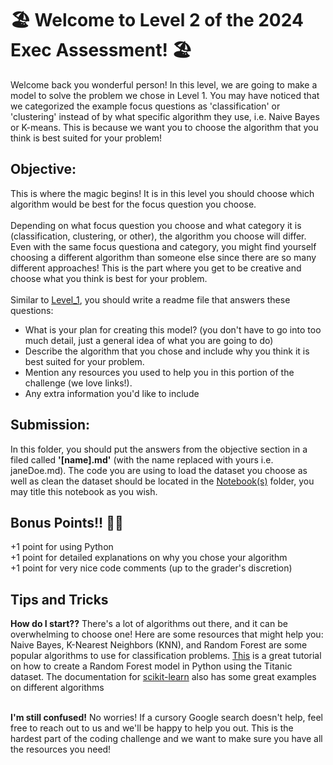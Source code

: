 # 🏖️ Welcome to Level 2 of the 2024 Exec Assessment! 🏖️

Welcome back you wonderful person! In this level, we are going to make a model to solve the problem we chose in Level 1. You may have noticed that we categorized the example focus questions as 'classification' or 'clustering' instead of by what specific algorithm they use, i.e. Naive Bayes or K-means. This is because we want you to choose the algorithm that you think is best suited for your problem!

## Objective:

This is where the magic begins! It is in this level you should choose which algorithm would be best for the focus question you choose.
<br><br>
Depending on what focus question you choose and what category it is (classification, clustering, or other), the algorithm you choose will differ. Even with the same focus questiona and category, you might find yourself choosing a different algorithm than someone else since there are so many different approaches! This is the part where you get to be creative and choose what you think is best for your problem.
<br><br>
Similar to [Level_1](Level_1/README.md), you should write a readme file that answers these questions:
- What is your plan for creating this model? (you don't have to go into too much detail, just a general idea of what you are going to do) 
- Describe the algorithm that you chose and include why you think it is best suited for your problem.
- Mention any resources you used to help you in this portion of the challenge (we love links!).
- Any extra information you'd like to include

## Submission:
In this folder, you should put the answers from the objective section in a filed called <b>'[name].md'</b> (with the name replaced with yours i.e. janeDoe.md). The code you are using to load the dataset you choose as well as clean the dataset should be located in the [Notebook(s)](/Notebook(s)/) folder, you may title this notebook as you wish.

## Bonus Points!! 💃💃
+1 point for using Python<br>
+1 point for detailed explanations on why you chose your algorithm<br>
+1 point for very nice code comments (up to the grader's discretion)<br>

## Tips and Tricks
**How do I start??** There's a lot of algorithms out there, and it can be overwhelming to choose one! Here are some resources that might help you: Naive Bayes, K-Nearest Neighbors (KNN), and Random Forest are some popular algorithms to use for classification problems. [This](https://www.kaggle.com/code/alexisbcook/titanic-tutorial/notebook) is a great tutorial on how to create a Random Forest model in Python using the Titanic dataset. The documentation for [scikit-learn](https://scikit-learn.org/stable/) also has some great examples on different algorithms<br><br>

**I'm still confused!** No worries! If a cursory Google search doesn't help, feel free to reach out to us and we'll be happy to help you out. This is the hardest part of the coding challenge and we want to make sure you have all the resources you need! <br><br>





